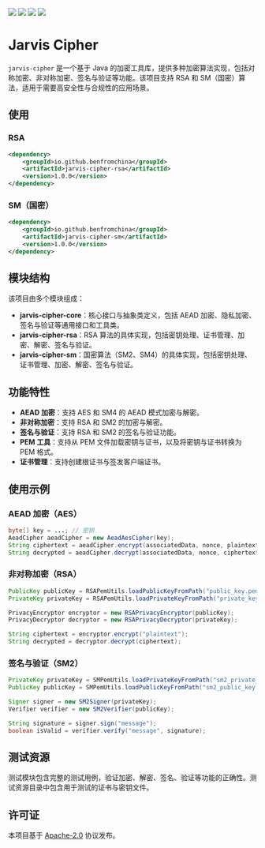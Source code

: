 [![](https://img.shields.io/badge/Maven%20Central-v1.0.0-brightgreen)](https://central.sonatype.com/artifact/io.github.benfromchina/jarvis-cipher/1.0.0)
[![](https://img.shields.io/badge/Release-v1.0.0-blue)](https://gitee.com/jarvis-lib/jarvis-cipher/releases/v2.0.3)
[![](https://img.shields.io/badge/License-Apache--2.0-9cf)](https://www.apache.org/licenses/LICENSE-2.0.html)
[![](https://img.shields.io/badge/JDK-8+-9cf)]()

# Jarvis Cipher

`jarvis-cipher` 是一个基于 Java 的加密工具库，提供多种加密算法实现，包括对称加密、非对称加密、签名与验证等功能。该项目支持 RSA 和 SM（国密）算法，适用于需要高安全性与合规性的应用场景。

## 使用

### RSA

```xml
<dependency>
    <groupId>io.github.benfromchina</groupId>
    <artifactId>jarvis-cipher-rsa</artifactId>
    <version>1.0.0</version>
</dependency>
```

### SM（国密）

```xml
<dependency>
    <groupId>io.github.benfromchina</groupId>
    <artifactId>jarvis-cipher-sm</artifactId>
    <version>1.0.0</version>
</dependency>
```

## 模块结构

该项目由多个模块组成：

- **jarvis-cipher-core**：核心接口与抽象类定义，包括 AEAD 加密、隐私加密、签名与验证等通用接口和工具类。
- **jarvis-cipher-rsa**：RSA 算法的具体实现，包括密钥处理、证书管理、加密、解密、签名与验证。
- **jarvis-cipher-sm**：国密算法（SM2、SM4）的具体实现，包括密钥处理、证书管理、加密、解密、签名与验证。

## 功能特性

- **AEAD 加密**：支持 AES 和 SM4 的 AEAD 模式加密与解密。
- **非对称加密**：支持 RSA 和 SM2 的加密与解密。
- **签名与验证**：支持 RSA 和 SM2 的签名与验证功能。
- **PEM 工具**：支持从 PEM 文件加载密钥与证书，以及将密钥与证书转换为 PEM 格式。
- **证书管理**：支持创建根证书与签发客户端证书。

## 使用示例

### AEAD 加密（AES）

```java
byte[] key = ...; // 密钥
AeadCipher aeadCipher = new AeadAesCipher(key);
String ciphertext = aeadCipher.encrypt(associatedData, nonce, plaintext);
String decrypted = aeadCipher.decrypt(associatedData, nonce, ciphertext);
```

### 非对称加密（RSA）

```java
PublicKey publicKey = RSAPemUtils.loadPublicKeyFromPath("public_key.pem");
PrivateKey privateKey = RSAPemUtils.loadPrivateKeyFromPath("private_key.pem");

PrivacyEncryptor encryptor = new RSAPrivacyEncryptor(publicKey);
PrivacyDecryptor decryptor = new RSAPrivacyDecryptor(privateKey);

String ciphertext = encryptor.encrypt("plaintext");
String decrypted = decryptor.decrypt(ciphertext);
```

### 签名与验证（SM2）

```java
PrivateKey privateKey = SMPemUtils.loadPrivateKeyFromPath("sm2_private_key.pem");
PublicKey publicKey = SMPemUtils.loadPublicKeyFromPath("sm2_public_key.pem");

Signer signer = new SM2Signer(privateKey);
Verifier verifier = new SM2Verifier(publicKey);

String signature = signer.sign("message");
boolean isValid = verifier.verify("message", signature);
```

## 测试资源

测试模块包含完整的测试用例，验证加密、解密、签名、验证等功能的正确性。测试资源目录中包含用于测试的证书与密钥文件。

## 许可证

本项目基于 [Apache-2.0](LICENSE) 协议发布。